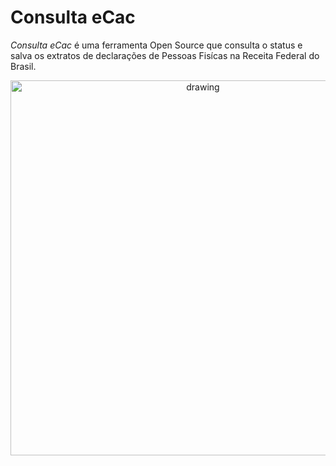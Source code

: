 # Consulta eCac

*Consulta eCac* é uma ferramenta Open Source que consulta o status e salva os extratos de declarações de Pessoas Fisícas na Receita Federal do Brasil.
<div style="text-align:center">
  <img src="https://i.imgur.com/GamoIG9.png" alt="drawing" width="600"/>
</div>

